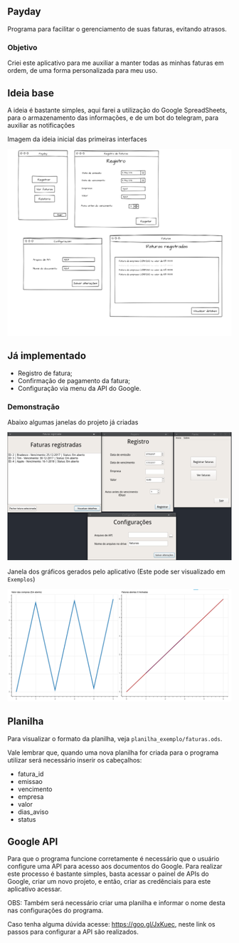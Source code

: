## Payday

Programa para facilitar o gerenciamento de suas faturas, evitando atrasos.

### Objetivo

Criei este aplicativo para me auxiliar a manter todas as minhas faturas em ordem, de uma forma personalizada para meu uso.

## Ideia base

A ideia é bastante simples, aqui farei a utilização do Google SpreadSheets, para o armazenamento das informações, e de um bot do telegram, para auxiliar as notificações

Imagem da ideia inicial das primeiras interfaces

![alt text](images_wireframe/menu_registro.png "Menu e Registro - Wireframe")

## Já implementado

* Registro de fatura;
* Confirmação de pagamento da fatura;
* Configuração via menu da API do Google.

### Demonstração

Abaixo algumas janelas do projeto já criadas

![alt text](images_wireframe/menu_registro_real.png "Menu e Registro")

Janela dos gráficos gerados pelo aplicativo (Este pode ser visualizado em <code>Exemplos</code>)

![alt text](images_wireframe/graficos_faturas.png "Gráficos")

## Planilha

Para visualizar o formato da planilha, veja <code>planilha_exemplo/faturas.ods</code>.

Vale lembrar que, quando uma nova planilha for criada para o programa utilizar será necessário inserir os cabeçalhos:

- fatura_id
- emissao
- vencimento
- empresa
- valor
- dias_aviso
- status

## Google API

Para que o programa funcione corretamente é necessário que o usuário configure uma API para acesso aos documentos do Google. Para realizar este processo é bastante simples, basta acessar o painel de APIs do Google, criar um novo projeto, e então, criar as credênciais para este aplicativo acessar.

OBS: Também será necessário criar uma planilha e informar o nome desta nas configurações do programa.

Caso tenha alguma dúvida acesse: https://goo.gl/JxKuec, neste link os passos para configurar a API são realizados.
